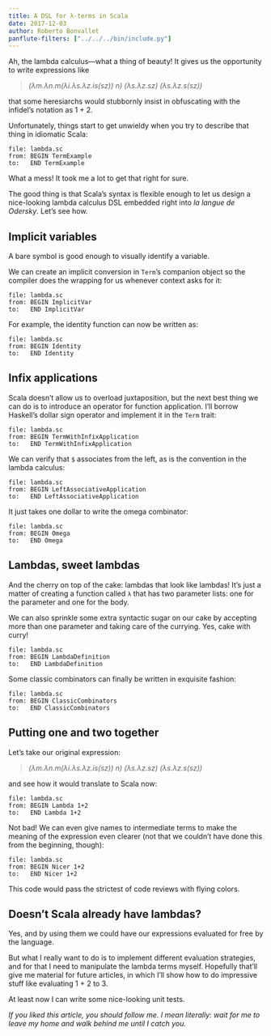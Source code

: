 ```yaml
---
title: A DSL for λ-terms in Scala
date: 2017-12-03
author: Roberto Bonvallet
panflute-filters: ["../../../bin/include.py"]
---
```


Ah, the lambda calculus—what a thing of beauty!
It gives us the opportunity to write expressions like

> *(λm.λn.m(λi.λs.λz.is(sz)) n) (λs.λz.sz) (λs.λz.s(sz))*

that some heresiarchs would stubbornly insist
in obfuscating with the infidel’s notation as 1 + 2.

Unfortunately, things start to get unwieldy
when you try to describe that thing in idiomatic Scala:

~~~~ {.include .scala}
file: lambda.sc
from: BEGIN TermExample
to:   END TermExample
~~~~

What a mess!
It took me a lot to get that right for sure.

The good thing is that Scala’s syntax
is flexible enough to let us design
a nice-looking lambda calculus DSL
embedded right into *la langue de Odersky*.
Let’s see how.

Implicit variables
------------------
A bare symbol is good enough to visually identify a variable.

We can create an implicit conversion in `Term`’s companion object
so the compiler does the wrapping for us
whenever context asks for it:

~~~~ {.include .scala}
file: lambda.sc
from: BEGIN ImplicitVar
to:   END ImplicitVar
~~~~

For example,
the identity function can now be written as:

~~~~ {.include .scala}
file: lambda.sc
from: BEGIN Identity
to:   END Identity
~~~~

Infix applications
------------------
Scala doesn’t allow us to overload juxtaposition,
but the next best thing we can do
is to introduce an operator for function application.
I’ll borrow Haskell’s dollar sign operator
and implement it in the `Term` trait:

~~~~ {.include .scala}
file: lambda.sc
from: BEGIN TermWithInfixApplication
to:   END TermWithInfixApplication
~~~~

We can verify that `$` associates from the left,
as is the convention in the lambda calculus:

~~~~ {.include .scala}
file: lambda.sc
from: BEGIN LeftAssociativeApplication
to:   END LeftAssociativeApplication
~~~~

It just takes one dollar to write the omega combinator:

~~~~ {.include .scala}
file: lambda.sc
from: BEGIN Omega
to:   END Omega
~~~~

Lambdas, sweet lambdas
----------------------
And the cherry on top of the cake:
lambdas that look like lambdas!
It’s just a matter of creating
a function called `λ` that has two parameter lists:
one for the parameter and one for the body.

We can also sprinkle some extra syntactic sugar on our cake
by accepting more than one parameter
and taking care of the currying.
Yes, cake with curry!

~~~~ {.include .scala}
file: lambda.sc
from: BEGIN LambdaDefinition
to:   END LambdaDefinition
~~~~

Some classic combinators can finally be written in exquisite fashion:

~~~~ {.include .scala}
file: lambda.sc
from: BEGIN ClassicCombinators
to:   END ClassicCombinators
~~~~

Putting one and two together
----------------------------

Let’s take our original expression:

> *(λm.λn.m(λi.λs.λz.is(sz)) n) (λs.λz.sz) (λs.λz.s(sz))*

and see how it would translate to Scala now:

~~~~ {.include .scala}
file: lambda.sc
from: BEGIN Lambda 1+2
to:   END Lambda 1+2
~~~~

Not bad! We can even give names to intermediate terms
to make the meaning of the expression even clearer
(not that we couldn’t have done this from the beginning, though):

~~~~ {.include .scala}
file: lambda.sc
from: BEGIN Nicer 1+2
to:   END Nicer 1+2
~~~~

This code would pass the strictest of code reviews with flying colors.

Doesn’t Scala already have lambdas?
-----------------------------------
Yes, and by using them we could have our expressions evaluated for free by the language.

But what I really want to do
is to implement different evaluation strategies,
and for that I need to manipulate the lambda terms myself.
Hopefully that’ll give me material for future articles,
in which I’ll show how to do impressive stuff
like evaluating 1 + 2 to 3.

At least now I can write some nice-looking unit tests.

_If you liked this article, you should follow me.
I mean literally: wait for me to leave my home and walk behind me until I catch you._
